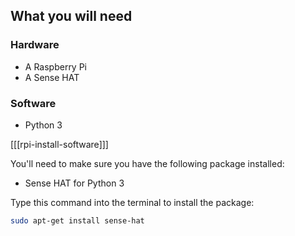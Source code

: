 ## What you will need

### Hardware

* A Raspberry Pi
* A Sense HAT

### Software

- Python 3

[[[rpi-install-software]]]

You'll need to make sure you have the following package installed:

- Sense HAT for Python 3

Type this command into the terminal to install the package:

```bash
sudo apt-get install sense-hat
```
